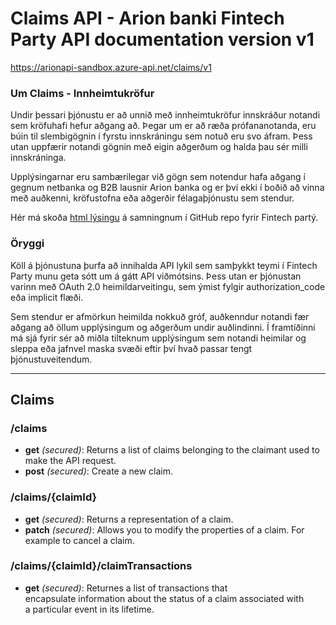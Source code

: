 ﻿# Claims API - Arion banki Fintech Party API documentation version v1
https://arionapi-sandbox.azure-api.net/claims/v1

### Um Claims - Innheimtukröfur
Undir þessari þjónustu er að unnið með innheimtukröfur innskráður notandi sem kröfuhafi hefur aðgang að. Þegar um er að ræða prófananotanda, eru búin til slembigögnin í fyrstu innskráningu sem notuð eru svo áfram. Þess utan uppfærir notandi gögnin með eigin aðgerðum og halda þau sér milli innskráninga.

Upplýsingarnar eru sambærilegar við gögn sem notendur hafa aðgang í gegnum netbanka og B2B lausnir Arion banka og er því ekki  í boðið að vinna með auðkenni, kröfustofna eða aðgerðir félagaþjónustu sem stendur.
      
Hér má skoða [html lýsingu](https://combinatronics.com/arionbanki/Fintech-Party-2016-06-API/master/Claims/Claims.html "sjá Claims.html") á samningnum í GitHub repo fyrir Fintech partý.

### Öryggi
Köll á þjónustuna þurfa að innihalda API lykil sem samþykkt teymi í Fintech Party munu geta sótt um á gátt API viðmótsins. Þess utan er þjónustan varinn með OAuth 2.0 heimildarveitingu, sem ýmist fylgir authorization_code eða implicit flæði.
      
Sem stendur er afmörkun heimilda nokkuð gróf, auðkenndur notandi fær aðgang að öllum upplýsingum og aðgerðum undir auðlindinni. Í framtíðinni má sjá fyrir sér að miðla tilteknum upplýsingum sem notandi heimilar og sleppa eða jafnvel maska svæði eftir því hvað passar tengt þjónustuveitendum.

---

## Claims

### /claims

* **get** *(secured)*: Returns a list of claims belonging to the claimant used to make the API request.
* **post** *(secured)*: Create a new claim.

### /claims/{claimId}

* **get** *(secured)*: Returns a representation of a claim.
* **patch** *(secured)*: Allows you to modify the properties of a claim. For example to cancel a claim.

### /claims/{claimId}/claimTransactions

* **get** *(secured)*: Returnes a list of transactions that encapsulate information about the status of a claim associated with a particular event in its lifetime.

